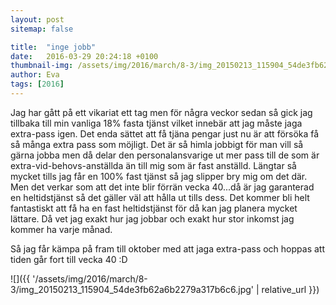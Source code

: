 ```yaml
---
layout: post
sitemap: false

title:  "inge jobb"
date:   2016-03-29 20:24:18 +0100
thumbnail-img: /assets/img/2016/march/8-3/img_20150213_115904_54de3fb62a6b2279a317b6c6.jpg
author: Eva
tags: [2016]
---
```


Jag har gått på ett vikariat ett tag men för några veckor sedan så gick jag tillbaka till min vanliga 18% fasta tjänst vilket innebär att jag måste jaga extra-pass igen. Det enda sättet att få tjäna pengar just nu är att försöka få så många extra pass som möjligt. Det är så himla jobbigt för man vill så gärna jobba men då delar den personalansvarige ut mer pass till de som är extra-vid-behovs-anställda än till mig som är fast anställd. Längtar så mycket tills jag får en 100% fast tjänst så jag slipper bry mig om det där. Men det verkar som att det inte blir förrän vecka 40...då är jag garanterad en heltidstjänst så det gäller väl att hålla ut tills dess. Det kommer bli helt fantastiskt att få ha en fast heltidstjänst för då kan jag planera mycket lättare. Då vet jag exakt hur jag jobbar och exakt hur stor inkomst jag kommer ha varje månad. 

Så jag får kämpa på fram till oktober med att jaga extra-pass och hoppas att tiden går fort till vecka 40 :D

![]({{ '/assets/img/2016/march/8-3/img_20150213_115904_54de3fb62a6b2279a317b6c6.jpg'  | relative_url }})

